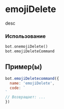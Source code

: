 # emojiDelete
desc
### Использование
```php
bot.onemojiDelete()
bot.emojiDeleteCommand
```
## Пример(ы)

```javascript
bot.emojiDeletecommand({
  name: 'emojiDelete',
  code: `
`
// Возвращает: ...
})
```